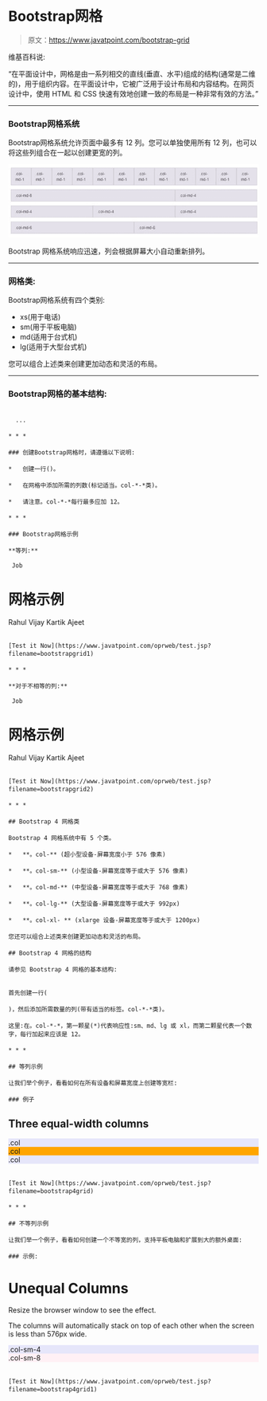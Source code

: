 # Bootstrap网格

> 原文：<https://www.javatpoint.com/bootstrap-grid>

维基百科说:

“在平面设计中，网格是由一系列相交的直线(垂直、水平)组成的结构(通常是二维的)，用于组织内容。在平面设计中，它被广泛用于设计布局和内容结构。在网页设计中，使用 HTML 和 CSS 快速有效地创建一致的布局是一种非常有效的方法。”

* * *

### Bootstrap网格系统

Bootstrap网格系统允许页面中最多有 12 列。您可以单独使用所有 12 列，也可以将这些列组合在一起以创建更宽的列。

![bootstrap grid](img/9d258b9c67e2e994628f286cef9d98b6.png)

Bootstrap 网格系统响应迅速，列会根据屏幕大小自动重新排列。

* * *

### 网格类:

Bootstrap网格系统有四个类别:

*   xs(用于电话)
*   sm(用于平板电脑)
*   md(适用于台式机)
*   lg(适用于大型台式机)

您可以组合上述类来创建更加动态和灵活的布局。

* * *

### Bootstrap网格的基本结构:

```

  ...

* * *

### 创建Bootstrap网格时，请遵循以下说明:

*   创建一行()。

*   在网格中添加所需的列数(标记适当。col-*-*类)。

*   请注意。col-*-*每行最多应加 12。

* * *

### Bootstrap网格示例

**等列:**

```

     Job

# 网格示例

  Rahul
  Vijay
  Kartik
  Ajeet

```

[Test it Now](https://www.javatpoint.com/oprweb/test.jsp?filename=bootstrapgrid1)

* * *

**对于不相等的列:**

```

     Job

# 网格示例

  Rahul
  Vijay
  Kartik
  Ajeet

```

[Test it Now](https://www.javatpoint.com/oprweb/test.jsp?filename=bootstrapgrid2)

* * *

## Bootstrap 4 网格类

Bootstrap 4 网格系统中有 5 个类。

*   **。col-** (超小型设备-屏幕宽度小于 576 像素)

*   **。col-sm-** (小型设备-屏幕宽度等于或大于 576 像素)

*   **。col-md-** (中型设备-屏幕宽度等于或大于 768 像素)

*   **。col-lg-** (大型设备-屏幕宽度等于或大于 992px)

*   **。col-xl- ** (xlarge 设备-屏幕宽度等于或大于 1200px)

您还可以组合上述类来创建更加动态和灵活的布局。

## Bootstrap 4 网格的结构

请参见 Bootstrap 4 网格的基本结构:

```
<!-- Control the column width, and how they should appear on different devices -->
<div class="row">
  <div class="col-*-*"></div>
  <div class="col-*-*"></div>
</div>
<div class="row">
  <div class="col-*-*"></div>
  <div class="col-*-*"></div>
  <div class="col-*-*"></div>
</div>

<!-- Or let Bootstrap automatically handle the layout -->
<div class="row">
  <div class="col"></div>
  <div class="col"></div>
  <div class="col"></div>
</div>

```

首先创建一行(

)，然后添加所需数量的列(带有适当的标签。col-*-*类)。

这里:在。col-*-*，第一颗星(*)代表响应性:sm、md、lg 或 xl，而第二颗星代表一个数字，每行加起来应该是 12。

* * *

## 等列示例

让我们举个例子，看看如何在所有设备和屏幕宽度上创建等宽栏:

### 例子

```
<!DOCTYPE html>
<html lang="en">
<head>
  <title>Bootstrap Example</title>
  <meta charset="utf-8">
  <meta name="viewport" content="width=device-width, initial-scale=1">
  <link rel="stylesheet" href="https://maxcdn.bootstrapcdn.com/bootstrap/4.0.0-beta.2/css/bootstrap.min.css">
  <script src="https://ajax.googleapis.com/ajax/libs/jquery/3.2.1/jquery.min.js"></script>
  <script src="https://cdnjs.cloudflare.com/ajax/libs/popper.js/1.12.6/umd/popper.min.js"></script>
  <script src="https://maxcdn.bootstrapcdn.com/bootstrap/4.0.0-beta.2/js/bootstrap.min.js"></script>
</head>
<body>

<div class="container-fluid">
  <h2>Three equal-width columns</h2>
  <div class="row">
    <div class="col" style="background-color:lavender;">.col</div>
    <div class="col" style="background-color:orange;">.col</div>
    <div class="col" style="background-color:lavender;">.col</div>

  </div>
</div>

</body>
</html>

```

[Test it Now](https://www.javatpoint.com/oprweb/test.jsp?filename=bootstrap4grid)

* * *

## 不等列示例

让我们举一个例子，看看如何创建一个不等宽的列，支持平板电脑和扩展到大的额外桌面:

### 示例:

```
<!DOCTYPE html>
<html lang="en">
<head>
  <title>Bootstrap Example</title>
  <meta charset="utf-8">
  <meta name="viewport" content="width=device-width, initial-scale=1">
  <link rel="stylesheet" href="https://maxcdn.bootstrapcdn.com/bootstrap/4.0.0-beta.2/css/bootstrap.min.css">
  <script src="https://ajax.googleapis.com/ajax/libs/jquery/3.2.1/jquery.min.js"></script>
  <script src="https://cdnjs.cloudflare.com/ajax/libs/popper.js/1.12.6/umd/popper.min.js"></script>
  <script src="https://maxcdn.bootstrapcdn.com/bootstrap/4.0.0-beta.2/js/bootstrap.min.js"></script>
</head>
<body>

<div class="container-fluid">
  <h1>Unequal Columns</h1>
  <p>Resize the browser window to see the effect.</p>
  <p>The columns will automatically stack on top of each other when the screen is less than 576px wide.</p>
  <div class="row">
    <div class="col-sm-4" style="background-color:lavender;">.col-sm-4</div>
    <div class="col-sm-8" style="background-color:lavenderblush;">.col-sm-8</div>
  </div>
</div>

</body>
</html>

```

[Test it Now](https://www.javatpoint.com/oprweb/test.jsp?filename=bootstrap4grid1)

```